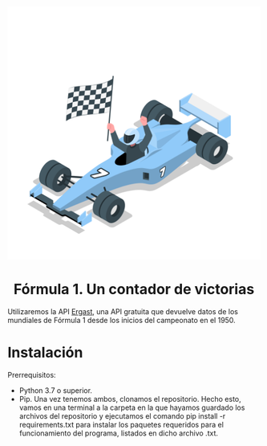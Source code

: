 <p align="center">
    <img src="./assets/icon.png">
</p>
<h1 align="center">Fórmula 1. Un contador de victorias</h1>

Utilizaremos la API [Ergast](http://ergast.com/mrd/), una API gratuita que devuelve datos de los mundiales de Fórmula 1 desde los inicios del campeonato en el 1950.

# Instalación
Prerrequisitos:
- Python 3.7 o superior.
- Pip.
Una vez tenemos ambos, clonamos el repositorio. Hecho esto, vamos en una terminal a la carpeta en la que hayamos guardado los archivos del repositorio y ejecutamos el comando pip install -r requirements.txt para instalar los paquetes requeridos para el funcionamiento del programa, listados en dicho archivo .txt.